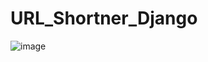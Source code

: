 # URL_Shortner_Django
![image](https://github.com/sayakmandal555/URL_Shortner_Django/assets/106305917/4332a339-af2b-4d9d-b292-4122782481c8)
